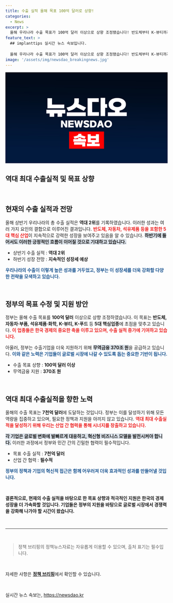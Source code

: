 ```yaml
---
title: 수출 실적 올해 목표 100억 달러로 상향!
categories:
  - News
excerpt: >
  올해 우리나라 수출 목표가 100억 달러 이상으로 상향 조정됐습니다! 반도체부터 K-뷰티까지, 역대 최대 실적 달성을 위한 정부의 발빠른 지원과 대책이 주목받고 있습니다. 클릭하여 더 깊이 알아보세요!
feature_text: >
  ## implanttips 실시간 뉴스 속보입니다.

  올해 우리나라 수출 목표가 100억 달러 이상으로 상향 조정됐습니다! 반도체부터 K-뷰티까지, 역대 최대 실적 달성을 위한 정부의 발빠른 지원과 대책이 주목받고 있습니다. 클릭하여 더 깊이 알아보세요!
image: '/assets/img/newsdao_breakingnews.jpg'
---
```


<p><img src="/assets/img/newsdao_breakingnews.jpg" alt="implanttips 속보" /></p>

<h2 data-ke-size="size26">역대 최대 수출실적 및 목표 상향</h2>

<p data-ke-size="size16">&nbsp;</p>

<h2 data-ke-size="size26">현재의 수출 실적과 전망</h2>

<p>올해 상반기 우리나라의 총 수출 실적은 <strong>역대 2위</strong>를 기록하였습니다. 이러한 성과는 여러 가지 요인의 결합으로 이루어진 결과입니다. <b><span style="color: #ee2323;">반도체, 자동차, 석유제품 등을 포함한 5대 핵심 산업</span></b>이 지속적으로 강력한 성장을 보여주고 있음을 알 수 있습니다. <b><span style="background-color: #21538527;">하반기에 들어서도 이러한 긍정적인 흐름이 이어질 것으로 기대하고 있습니다.</span></b> </p>

<ul>
<li>상반기 수출 실적 : <strong>역대 2위</strong></li>
<li>하반기 성장 전망 : <strong>지속적인 성장세 예상</strong></li>
</ul>

<p><b><span style="color: #1a5490;">우리나라의 수출이 이렇게 높은 성과를 거두었고, 정부는 이 성장세를 더욱 강화할 다양한 전략을 모색하고 있습니다.</span></b></p>

<p data-ke-size="size16">&nbsp;</p>

<h2 data-ke-size="size26">정부의 목표 수정 및 지원 방안</h2>

<p>정부는 올해 수출 목표를 <strong>100억 달러</strong> 이상으로 상향 조정하였습니다. 이 목표는 <strong>반도체, 자동차·부품, 석유제품·화학, K-뷰티, K-푸드</strong> 등 <strong>5대 핵심업종</strong>에 초점을 맞추고 있습니다. <b><span style="color: #ee2323;">이 업종들은 한국 경제의 중요한 축을 이루고 있으며, 수출 실적 증가에 기여하고 있습니다.</span></b> </p>

<p>아울러, 정부는 수출기업을 더욱 지원하기 위해 <b><span style="background-color: #21538527;">무역금융 370조 원</span></b>을 공급하고 있습니다. <b><span style="color: #1a5490;">이와 같은 노력은 기업들이 글로벌 시장에 나갈 수 있도록 돕는 중요한 기반이 됩니다.</span></b></p>

<ul>
<li>수출 목표 상향 : <strong>100억 달러 이상</strong></li>
<li>무역금융 지원 : <strong>370조 원</strong></li>
</ul>

<p data-ke-size="size16">&nbsp;</p>

<h2 data-ke-size="size26">역대 최대 수출실적을 향한 노력</h2>

<p>올해의 수출 목표는 <strong>7천억 달러</strong>에 도달하는 것입니다. 정부는 이를 달성하기 위해 모든 역량을 집중하고 있으며, 필요한 정책과 지원을 아끼지 않고 있습니다. <b><span style="color: #ee2323;">역대 최대 수출실적을 달성하기 위해 우리는 산업 간 협력을 통해 시너지를 창출하고 있습니다.</span></b> </p>

<p><b><span style="background-color: #21538527;">각 기업은 글로벌 변화에 발빠르게 대응하고, 혁신형 비즈니스 모델을 발전시켜야 합니다.</span></b> 이러한 과정에서 정부와 민간 간의 긴밀한 협력이 필수적입니다. </p>

<ul>
<li>목표 수출 실적 : <strong>7천억 달러</strong></li>
<li>산업 간 협력 : <strong>필수적</strong></li>
</ul>

<p><b><span style="color: #1a5490;">정부의 정책과 기업의 혁신적 접근은 함께 어우러져 더욱 효과적인 성과를 만들어낼 것입니다.</span></b></p>

<p data-ke-size="size16">&nbsp;</p>

<p><strong>결론적으로, 현재의 수출 실적을 바탕으로 한 목표 상향과 적극적인 지원은 한국의 경제 성장을 더 가속화할 것입니다. 기업들은 정부의 지원을 바탕으로 글로벌 시장에서 경쟁력을 강화해 나가야 할 시간이 왔습니다.</strong> </p>

<p data-ke-size="size16">&nbsp;</p>

<hr />

<p data-ke-size="size16">&nbsp;</p>

<blockquote>
<p data-ke-size="size16">정책 브리핑의 정책뉴스자료는 자유롭게 이용할 수 있으며, 출처 표기는 필수입니다.</p>
</blockquote>

<p data-ke-size="size16">&nbsp;</p>

<p data-ke-size="size16">자세한 사항은 <a href="https://https://www.korea.kr" target="_blank"><strong>정책 브리핑</strong></a>에서 확인할 수 있습니다.</p> 

<p data-ke-size="size16">&nbsp;</p>
실시간 뉴스 속보는, <a href="https://newsdao.kr" rel="dofollow">https://newsdao.kr</a>


